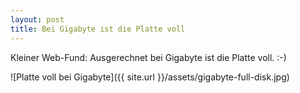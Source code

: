 ```yaml
---
layout: post
title: Bei Gigabyte ist die Platte voll
---
```

Kleiner Web-Fund: Ausgerechnet bei Gigabyte ist die Platte voll. :-)

![Platte voll bei Gigabyte]({{ site.url }}/assets/gigabyte-full-disk.jpg)